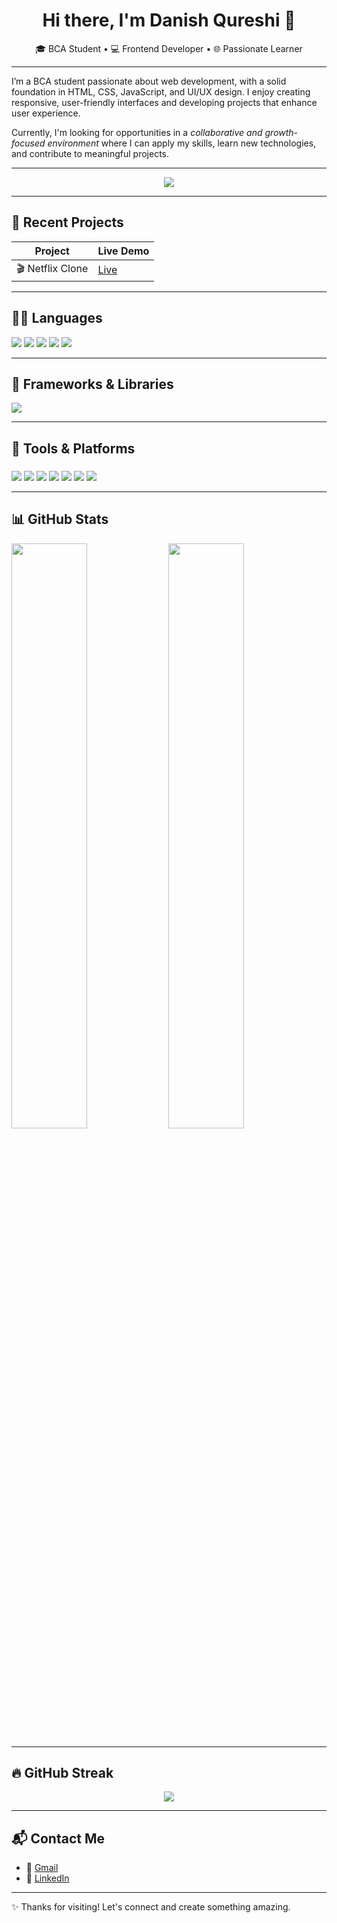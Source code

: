 <h1 align="center">Hi there, I'm Danish Qureshi 👋</h1>
<p align="center">
  🎓 BCA Student • 💻 Frontend Developer • 🌐 Passionate Learner
</p>

---

I’m a BCA student passionate about web development, with a solid foundation in HTML, CSS, JavaScript, and UI/UX design. I enjoy creating responsive, user-friendly interfaces and developing projects that enhance user experience.

Currently, I'm looking for opportunities in a *collaborative and growth-focused environment* where I can apply my skills, learn new technologies, and contribute to meaningful projects.

---

<p align="center">
  <a href="https://github.com/Daniish-Qureshi">
    <img src="https://github-profile-trophy.vercel.app/?username=Daniish-Qureshi&theme=dracula">
  </a>
</p>

---

## 🚀 Recent Projects

| Project | Live Demo |
|--------|-----------|
| 🎬 Netflix Clone | [Live](https://daniish-qureshi.github.io/Netflix-Clone/) |

---

## 🧑‍💻 Languages

<p align="left">
  <img src="https://img.shields.io/badge/C-00599C?style=for-the-badge&logo=c&logoColor=white" />
  <img src="https://img.shields.io/badge/C++-00599C?style=for-the-badge&logo=cplusplus&logoColor=white" />
  <img src="https://img.shields.io/badge/HTML5-E34F26?style=for-the-badge&logo=html5&logoColor=white" />
  <img src="https://img.shields.io/badge/CSS3-1572B6?style=for-the-badge&logo=css3&logoColor=white" />
  <img src="https://img.shields.io/badge/JavaScript-F7DF1E?style=for-the-badge&logo=javascript&logoColor=black" />
</p>

---

## 🧩 Frameworks & Libraries

<p align="left">
  <img src="https://img.shields.io/badge/Bootstrap-563D7C?style=for-the-badge&logo=bootstrap&logoColor=white" />
</p>

---

## 🧰 Tools & Platforms

<h3 align="left"></h3>
<p align="left">
  <img src="https://img.shields.io/badge/Visual_Studio_Code-007ACC?style=for-the-badge&logo=visual-studio-code&logoColor=white" />
  <img src="https://img.shields.io/badge/Git-F05032?style=for-the-badge&logo=git&logoColor=white" />
  <img src="https://img.shields.io/badge/GitHub-181717?style=for-the-badge&logo=github&logoColor=white" />
  <img src="https://img.shields.io/badge/Vercel-000000?style=for-the-badge&logo=vercel&logoColor=white" />
  <img src="https://img.shields.io/badge/CodePen-000000?style=for-the-badge&logo=codepen&logoColor=white" />
  <img src="https://img.shields.io/badge/LeetCode-FFA116?style=for-the-badge&logo=leetcode&logoColor=black" />
  <img src="https://img.shields.io/badge/Firebase-FFCA28?style=for-the-badge&logo=firebase&logoColor=black" />
</p>

---

## 📊 GitHub Stats

<p align="left">
  <img src="https://github-readme-stats.vercel.app/api?username=daniish-qureshi&show_icons=true&theme=dark" width="49%" />
  <img src="https://github-readme-stats.vercel.app/api/top-langs/?username=daniish-qureshi&layout=compact&theme=dark" width="49%" />
</p>

---

## 🔥 GitHub Streak

<p align="center">
  <img src="https://streak-stats.demolab.com?user=daniish-qureshi&theme=dark&hide_border=true" />
</p>

---

## 📬 Contact Me

- 📧 [Gmail](mailto:danishwork29@gmail.com)
- 💼 [LinkedIn](https://www.linkedin.com/in/danishqureshi786)

---

✨ Thanks for visiting! Let's connect and create something amazing.
